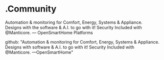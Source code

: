 # .Community
Automation &amp; monitoring for Comfort, Energy, Systems &amp; Appliance. Designs with the software &amp; A.I. to go with it! 
Security Included with @Manticore.
— OpenSmartHome Platforms

github: "Automation & monitoring for Comfort, Energy, Systems & Appliance. Designs with software & A.I. to go with it! Security Included with @Manticore. —OpenSmartHome"
